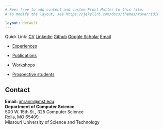 ```yaml
---
# Feel free to add content and custom Front Matter to this file.
# To modify the layout, see https://jekyllrb.com/docs/themes/#overriding-theme-defaults

layout: default
---
```


Quick Link: [CV](assets/documents/CV.pdf) [Linkedin](https://linkedin.com/in/imranraad) [Github](https://github.com/imranraad07) [Google Scholar](https://scholar.google.com/citations?user=uVCaRjAAAAAJ&hl=en) [Email](mailto:imranm@mst.edu)

- [Experiences](posts/experiences.html)

- [Publications](posts/publications.html)

- [Workshops](posts/workshops.html)

- [Prospective students](posts/advising.html)



## Contact

**Email:** [imranm@mst.edu](mailto:imranm@mst.edu)  
**Department of Computer Science**  
500 W. 15th St., 325 Computer Science  
Rolla, MO 65409  
Missouri University of Science and Technology
